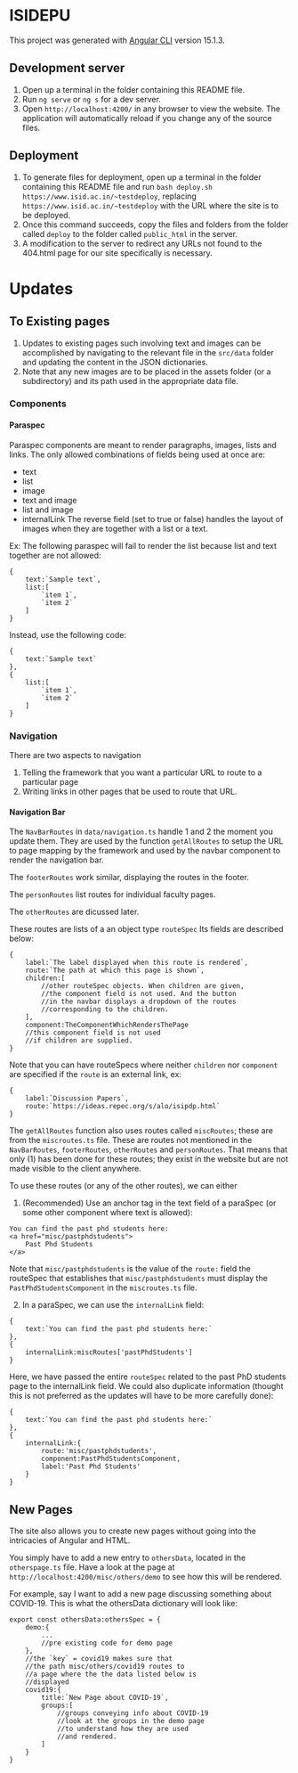 # ISIDEPU

This project was generated with [Angular CLI](https://github.com/angular/angular-cli) version 15.1.3.

## Development server

1. Open up a terminal in the folder containing this README file.
2. Run `ng serve` or `ng s` for a dev server.
3. Open `http://localhost:4200/` in any browser to view the website.
The application will automatically reload if you change any of the source files.

## Deployment
1. To generate files for deployment, open up a terminal in the folder containing this README file and run
`bash deploy.sh https://www.isid.ac.in/~testdeploy`, replacing `https://www.isid.ac.in/~testdeploy` with
the URL where the site is to be deployed.
2. Once this command succeeds, copy the files and folders from the folder called `deploy` to the folder called
`public_html` in the server.
3. A modification to the server to redirect any URLs not found to the 404.html page for our site specifically is necessary.

# Updates
## To Existing pages
1. Updates to existing pages such involving text and images can be accomplished by navigating to the 
relevant file in the `src/data` folder and updating the content in the JSON dictionaries.
2. Note that any new images are to be placed in the assets folder (or a subdirectory) and its path
used in the appropriate data file.
### Components
#### Paraspec
Paraspec components are meant to render paragraphs, images, lists and links. The only allowed combinations of fields being used at once are:
- text
- list
- image
- text and image
- list and image
- internalLink
The reverse field (set to true or false) handles the layout of images when they are together with a list or a text.

Ex: The following paraspec will fail to render the list because list and text together are not allowed:
```
{
    text:`Sample text`,
    list:[
        `item 1`,
        `item 2`
    ]
}
``` 
Instead, use the following code:
```
{
    text:`Sample text`
},
{
    list:[
        `item 1`,
        `item 2`
    ]
}
```
### Navigation
There are two aspects to navigation
1. Telling the framework that you want a particular URL to route to a particular page
2. Writing links in other pages that be used to route that URL.

#### Navigation Bar
The `NavBarRoutes` in `data/navigation.ts` handle 1 and 2 the moment you update them. They are used by the function `getAllRoutes` to 
setup the URL to page mapping by the framework and used by the
navbar component to render the navigation bar.

The `footerRoutes` work similar, displaying the routes in the footer.

The `personRoutes` list routes for individual faculty pages.

The `otherRoutes` are dicussed later.

These routes are lists of a an object type `routeSpec` Its fields 
are described below:

```
{
    label:`The label displayed when this route is rendered`,
    route:`The path at which this page is shown`,
    children:[
        //other routeSpec objects. When children are given,
        //the component field is not used. And the button
        //in the navbar displays a dropdown of the routes
        //corresponding to the children.
    ],
    component:TheComponentWhichRendersThePage
    //this component field is not used
    //if children are supplied.
}

```
Note that you can have routeSpecs where neither `children` nor 
`component` are specified if the `route` is an external link, 
ex:

```
{
    label:`Discussion Papers`,
    route:`https://ideas.repec.org/s/alo/isipdp.html`
}
```
The `getAllRoutes` function also uses routes called `miscRoutes`;
these are from the `miscroutes.ts` file. These are routes not mentioned
in the `NavBarRoutes`, `footerRoutes`, `otherRoutes` and `personRoutes`.
That means that only (1) has been done for these routes; they exist
in the website but are not made visible to the client anywhere.

To use these routes (or any of the other routes), we can either

1. (Recommended) Use an anchor tag in the text field of a paraSpec (or some other
component where text is allowed):
```
You can find the past phd students here:
<a href="misc/pastphdstudents">
    Past Phd Students
</a>
```
Note that `misc/pastphdstudents` is the value of the `route:` field the routeSpec
that establishes that `misc/pastphdstudents` must display the `PastPhdStudentsComponent`
in the `miscroutes.ts` file.

2. In a paraSpec, we can use the `internalLink` field:
```
{
    text:`You can find the past phd students here:`
},
{
    internalLink:miscRoutes['pastPhdStudents']
}
```
Here, we have passed the entire `routeSpec` related to the past PhD students page 
to the internalLink field. We could also duplicate information (thought this is
not preferred as the updates will have to be more carefully done):
```
{
    text:`You can find the past phd students here:`
},
{
    internalLink:{
        route:'misc/pastphdstudents',
        component:PastPhdStudentsComponent,
        label:'Past Phd Students'
    }
}
```
## New Pages
The site also allows you to create new pages
without going into the intricacies of Angular and HTML.

You simply have to add a new entry to `othersData`, located in
the `otherspage.ts` file.
Have a look at the page at `http://localhost:4200/misc/others/demo` to 
see how this will be rendered.

For example, say I want to add a new page discussing something about
COVID-19. This is what the othersData dictionary will look like:
```
export const othersData:othersSpec = {
    demo:{
        ...
        //pre existing code for demo page
    },
    //the `key` = covid19 makes sure that
    //the path misc/others/covid19 routes to
    //a page where the the data listed below is
    //displayed
    covid19:{
        title:`New Page about COVID-19`,
        groups:[
            //groups conveying info about COVID-19
            //look at the groups in the demo page
            //to understand how they are used
            //and rendered.
        ]
    }
}

```
